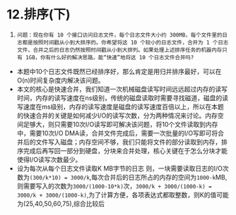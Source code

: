 # 12.排序(下)

1. `问题：现在你有 10 个接口访问日志文件，每个日志文件大小约 300MB，每个文件里的日志都是按照时间戳从小到大排序的。你希望将这 10 个较小的日志文件，合并为 1 个日志文件，合并之后的日志仍然按照时间戳从小到大排列。如果处理上述排序任务的机器内存只有 1GB，你有什么好的解决思路，能“快速”地将这 10 个日志文件合并吗?`




* 本题中10个日志文件既然已经排序好，那么肯定是用归并排序最好，可以在O(n)时间复杂度内解决该问题。
* 本文的核心是快速合并，我们知道一次机械磁盘读写时间远远超过内存的读写时间，内存的读写速度在ns级别，传统的磁盘读取时需要寻找磁道，磁盘的读写速度在ms级别，内存的读写速度是磁盘的读写速度百倍以上，所以在本题的快速合并的关键是如何减少I/O的读写次数，分为两种情况来讨论。内存空间足够大，则只需要10次I/O读写即可解决该问题，将10个文件读取到内存中，需要10次I/O DMA读，合并文件完成后，需要一次批量的I/O写即可将合并后的文件写入磁盘；内存空间不够，我们只能将文件的部分读取到内存，排序完成后再写回一部分到硬盘，分块来合并处理，核心关键在于怎么分块才能使得I/O读写次数最少。
* 设为每次从每个日志文件读取K MB字节的日志 则，一块需要读取日志的I/O次数为`(300/k*10) = 3000/k`,每次合并后的日志所占的内存的空间为`1000-k`MB,则需要写入的次数为`3000/(1000-10*k)`次，`3000/k + 3000/(1000-k) = 3000/k + 3000/(1000-k)`,为了计算方便，各项表达式都取整数，则K的值可能为(25,40,50,60,75),综合比较后
